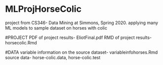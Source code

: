 # MLProjHorseColic
project from CS346- Data Mining at Simmons, Spring 2020. applying many ML models to sample dataset on horses with colic

#PROJECT
PDF of project results- EliotFinal.pdf
RMD of project results- horsecolic.Rmd

#DATA
variable information on the source dataset- variableinfohorses.Rmd
source data- horse-colic.data, horse-colic.test
